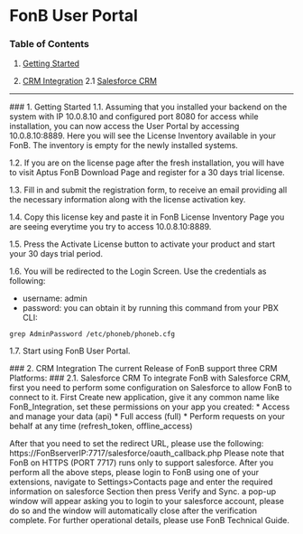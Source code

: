 FonB User Portal
===
### Table of Contents
1. [Getting Started](#gettingstarted)

2. [CRM Integration](#crmintegration)
2.1 [Salesforce CRM](#salesforcecrm)
   

___
<a name="gettingstarted"/>
### 1. Getting Started
1.1. Assuming that you installed your backend on the system with IP 10.0.8.10 and configured port 8080 for access while installation, you can now access the User Portal by accessing 10.0.8.10:8889. Here you will see the License Inventory available in your FonB. The inventory is empty for the newly installed systems.

1.2. If you are on the license page after the fresh installation, you will have to visit Aptus FonB Download Page and register for a 30 days trial license.

1.3. Fill in and submit the registration form, to receive an email providing all the necessary information along with the license activation key.

1.4. Copy this license key and paste it in FonB License Inventory Page you are seeing everytime you try to access 10.0.8.10:8889.

1.5. Press the Activate License button to activate your product and start your 30 days trial period.

1.6. You will be redirected to the Login Screen. Use the credentials as following:
* username: admin
* password: you can obtain it by running this command from your PBX CLI: 
```
grep AdminPassword /etc/phoneb/phoneb.cfg
```

1.7. Start using FonB User Portal.

<a name="crmintegration">
### 2. CRM Integration
The current Release of FonB support three CRM Platforms:
<a name="salesforcecrm">
   ### 2.1. Salesforce CRM
To integrate FonB with Salesforce CRM, first you need to perform some configuration on Salesforce to allow FonB to connect to it.
First Create new application, give it any common name like FonB_Integration, set these permissions on your app you created:
* Access and manage your data (api)
* Full access (full)
* Perform requests on your behalf at any time (refresh_token, offline_access)

After that you need to set the redirect URL, please use the following: https://FonBserverIP:7717/salesforce/oauth_callback.php
Please note that FonB on HTTPS (PORT 7717) runs only to support salesforce.
After you perform all the above steps, please login to FonB using one of your extensions, navigate to Settings>Contacts page and enter the required information on salesforce Section then press Verify and Sync. a pop-up window will appear asking you to login to your salesforce account, please do so and the window will automatically close after the verification complete.
For further operational details, please use FonB Technical Guide.

